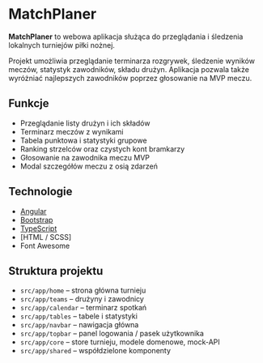 # MatchPlaner

**MatchPlaner** to webowa aplikacja służąca do przeglądania i śledzenia lokalnych turniejów piłki nożnej.

Projekt umożliwia przeglądanie terminarza rozgrywek, śledzenie wyników meczów, statystyk zawodników, składu drużyn. Aplikacja pozwala także wyróżniać najlepszych zawodników poprzez głosowanie na MVP meczu.

## Funkcje

- Przeglądanie listy drużyn i ich składów
- Terminarz meczów z wynikami
- Tabela punktowa i statystyki grupowe
- Ranking strzelców oraz czystych kont bramkarzy
- Głosowanie na zawodnika meczu MVP
- Modal szczegółów meczu z osią zdarzeń

## Technologie

- [Angular](https://angular.io/) 
- [Bootstrap](https://getbootstrap.com/)
- [TypeScript](https://www.typescriptlang.org/)
- [HTML / SCSS]
- Font Awesome

## Struktura projektu

- `src/app/home` – strona główna turnieju
- `src/app/teams` – drużyny i zawodnicy
- `src/app/calendar` – terminarz spotkań
- `src/app/tables` – tabele i statystyki
- `src/app/navbar` – nawigacja główna
- `src/app/topbar` – panel logowania / pasek użytkownika
- `src/app/core` – store turnieju, modele domenowe, mock-API
- `src/app/shared` – współdzielone komponenty


